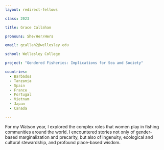 ```yaml
---
layout: redirect-fellows

class: 2023

title: Grace Callahan

pronouns: She/Her/Hers

email: gcallah2@wellesley.edu

school: Wellesley College

project: "Gendered Fisheries: Implications for Sea and Society"

countries:
  - Barbados
  - Tanzania
  - Spain
  - France
  - Portugal
  - Vietnam
  - Japan
  - Canada

---
```


For my Watson year, I explored the complex roles that women play in fishing communities around the world. I encountered stories not only of gender-based marginalization and precarity, but also of ingenuity, ecological and cultural stewardship, and profound place-based wisdom.
